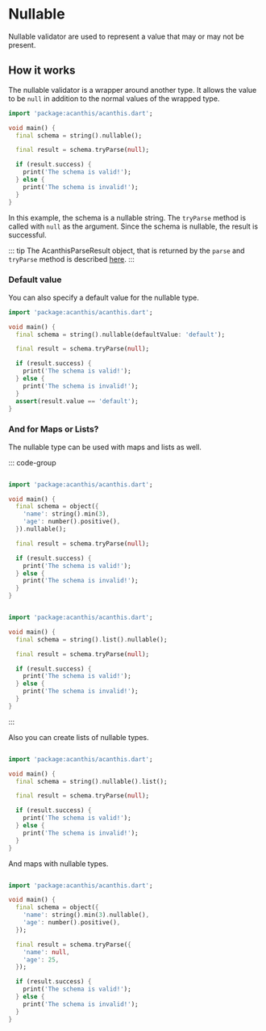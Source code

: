 # Nullable

Nullable validator are used to represent a value that may or may not be present.

## How it works

The nullable validator is a wrapper around another type. It allows the value to be `null` in addition to the normal values of the wrapped type.

```dart
import 'package:acanthis/acanthis.dart';

void main() {
  final schema = string().nullable();

  final result = schema.tryParse(null);

  if (result.success) {
	print('The schema is valid!');
  } else {
	print('The schema is invalid!');
  }
}
```

In this example, the schema is a nullable string. The `tryParse` method is called with `null` as the argument. Since the schema is nullable, the result is successful.

::: tip
The AcanthisParseResult object, that is returned by the `parse` and `tryParse` method is described [here](/introduction.html#acanthisparseresult).
:::

### Default value

You can also specify a default value for the nullable type.

```dart
import 'package:acanthis/acanthis.dart';

void main() {
  final schema = string().nullable(defaultValue: 'default');

  final result = schema.tryParse(null);

  if (result.success) {
	print('The schema is valid!');
  } else {
	print('The schema is invalid!');
  }
  assert(result.value == 'default');
}
```

### And for Maps or Lists?

The nullable type can be used with maps and lists as well.

::: code-group

```dart [nullable_map.dart]

import 'package:acanthis/acanthis.dart';

void main() {
  final schema = object({
	'name': string().min(3),
	'age': number().positive(),
  }).nullable();

  final result = schema.tryParse(null);

  if (result.success) {
	print('The schema is valid!');
  } else {
	print('The schema is invalid!');
  }
}
```

```dart	[nullable_list.dart]

import 'package:acanthis/acanthis.dart';

void main() {
  final schema = string().list().nullable();

  final result = schema.tryParse(null);

  if (result.success) {
	print('The schema is valid!');
  } else {
	print('The schema is invalid!');
  }
}
```

::: 

Also you can create lists of nullable types.

```dart

import 'package:acanthis/acanthis.dart';

void main() {
  final schema = string().nullable().list();

  final result = schema.tryParse(null);

  if (result.success) {
	print('The schema is valid!');
  } else {
	print('The schema is invalid!');
  }
}
```

And maps with nullable types.

```dart 

import 'package:acanthis/acanthis.dart';

void main() {
  final schema = object({
	'name': string().min(3).nullable(),
	'age': number().positive(),
  });

  final result = schema.tryParse({
	'name': null,
	'age': 25,
  });

  if (result.success) {
	print('The schema is valid!');
  } else {
	print('The schema is invalid!');
  }
}
```